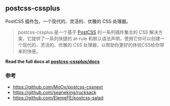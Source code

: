 ## postcss-cssplus
PostCSS 插件包，一个现代的、灵活的、优雅的 CSS 处理器。

> postcss-cssplus 是一个基于 <a href="http://postcss.org/">PostCSS</a> 的一系列插件集合的 CSS 解决方案，它提供了一系列快捷的 at-rule 和默认语法声明，使用它你可以创建一个现代的、灵活的、优雅的 CSS 处理器，以帮助你更好的体验CSS给你带来的快感。

**Read the full docs at [postcss-cssplus/docs](https://thoughtbit.github.io/postcss-cssplus/)**

### 参考
- https://github.com/MoOx/postcss-cssnext
- https://github.com/seaneking/rucksack
- https://github.com/ElemeFE/postcss-salad
